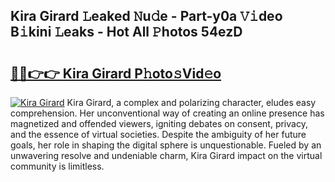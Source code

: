 ## Kira Girard 𝙻eaked 𝙽u𝚍e - Part-y0a 𝚅𝚒deo B𝚒kini 𝙻eaks - Hot All 𝙿hotos 54ezD

# <h2><a href="http://ld2m9f.urlbe.top/?page=Kira+Girard">🔗🔗👉👉 Kira Girard P𝚑oto𝚜Vid𝚎o</a></h2>

[![Kira Girard](https://i.imgur.com/eBuTRDB.gif)](http://ld2m9f.urlbe.top/?page=Kira+Girard)
Kira Girard, a complex and polarizing character, eludes easy comprehension. Her unconventional way of creating an online presence has magnetized and offended viewers, igniting debates on consent, privacy, and the essence of virtual societies. Despite the ambiguity of her future goals, her role in shaping the digital sphere is unquestionable. Fueled by an unwavering resolve and undeniable charm, Kira Girard impact on the virtual community is limitless.
